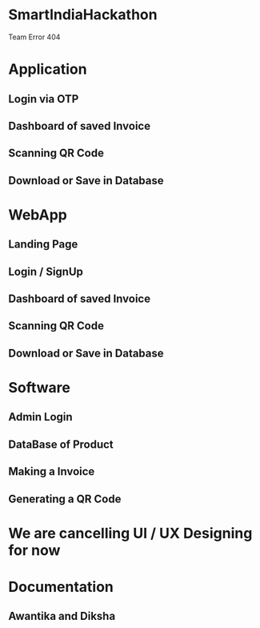 # SmartIndiaHackathon
Team Error 404

# Application
## Login via OTP
## Dashboard of saved Invoice
## Scanning QR Code
## Download or Save in Database

# WebApp
## Landing Page
## Login / SignUp
## Dashboard of saved Invoice
## Scanning QR Code
## Download or Save in Database

# Software
## Admin Login
## DataBase of Product
## Making a Invoice
## Generating a QR Code

# We are cancelling UI / UX Designing for now

# Documentation
## Awantika and Diksha
